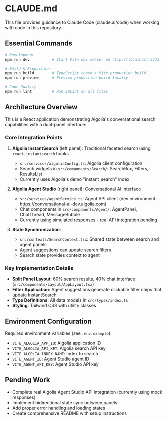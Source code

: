 # CLAUDE.md

This file provides guidance to Claude Code (claude.ai/code) when working with code in this repository.

## Essential Commands

```bash
# Development
npm run dev          # Start Vite dev server on http://localhost:5173

# Build & Production
npm run build        # TypeScript check + Vite production build
npm run preview      # Preview production build locally

# Code Quality
npm run lint         # Run ESLint on all files
```

## Architecture Overview

This is a React application demonstrating Algolia's conversational search capabilities with a dual-panel interface:

### Core Integration Points

1. **Algolia InstantSearch** (left panel): Traditional faceted search using `react-instantsearch` hooks
   - `src/services/algoliaConfig.ts`: Algolia client configuration
   - Search widgets in `src/components/Search/`: SearchBox, Filters, ResultsList
   - Currently uses Algolia's demo "instant_search" index

2. **Algolia Agent Studio** (right panel): Conversational AI interface
   - `src/services/agentService.ts`: Agent API client (dev environment: https://conversational-ai-dev.algolia.com)
   - Chat components in `src/components/Agent/`: AgentPanel, ChatThread, MessageBubble
   - Currently using simulated responses - real API integration pending

3. **State Synchronization**: 
   - `src/contexts/SearchContext.tsx`: Shared state between search and agent panels
   - Agent suggestions can update search filters
   - Search state provides context to agent

### Key Implementation Details

- **Split Panel Layout**: 60% search results, 40% chat interface (`src/components/Layout/AppLayout.tsx`)
- **Filter Application**: Agent suggestions generate clickable filter chips that update InstantSearch
- **Type Definitions**: All data models in `src/types/index.ts`
- **Styling**: Tailwind CSS with utility classes

## Environment Configuration

Required environment variables (see `.env.example`):
- `VITE_ALGOLIA_APP_ID`: Algolia application ID
- `VITE_ALGOLIA_API_KEY`: Algolia search API key  
- `VITE_ALGOLIA_INDEX_NAME`: Index to search
- `VITE_AGENT_ID`: Agent Studio agent ID
- `VITE_AGENT_API_KEY`: Agent Studio API key

## Pending Work

- Complete real Algolia Agent Studio API integration (currently using mock responses)
- Implement bidirectional state sync between panels
- Add proper error handling and loading states
- Create comprehensive README with setup instructions